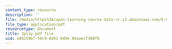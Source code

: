 ```yaml
---
content_type: resource
description: ''
file: /media/https%3A/open-learning-course-data-rc.s3.amazonaws.com/6-006-introduction-to-algorithms-fall-2011/e8b259b758c98d918d9e86aaecf368f8_s-CYnVz-uh4.pdf
file_type: application/pdf
resourcetype: Document
title: 3play pdf file
uid: e8b259b7-58c9-8d91-8d9e-86aaecf368f8
---
```

